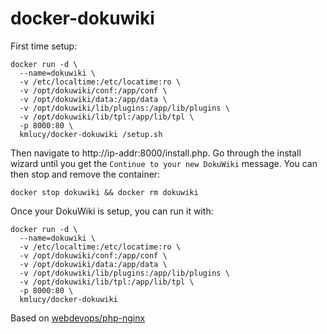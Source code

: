 # docker-dokuwiki

First time setup:
```
docker run -d \
  --name=dokuwiki \
  -v /etc/localtime:/etc/locatime:ro \
  -v /opt/dokuwiki/conf:/app/conf \
  -v /opt/dokuwiki/data:/app/data \
  -v /opt/dokuwiki/lib/plugins:/app/lib/plugins \
  -v /opt/dokuwiki/lib/tpl:/app/lib/tpl \
  -p 8000:80 \
  kmlucy/docker-dokuwiki /setup.sh
```
Then navigate to http://ip-addr:8000/install.php. Go through the install wizard until you get the `Continue to your new DokuWiki` message. You can then stop and remove the container:
```
docker stop dokuwiki && docker rm dokuwiki
```

Once your DokuWiki is setup, you can run it with:
```
docker run -d \
  --name=dokuwiki \
  -v /etc/localtime:/etc/locatime:ro \
  -v /opt/dokuwiki/conf:/app/conf \
  -v /opt/dokuwiki/data:/app/data \
  -v /opt/dokuwiki/lib/plugins:/app/lib/plugins \
  -v /opt/dokuwiki/lib/tpl:/app/lib/tpl \
  -p 8000:80 \
  kmlucy/docker-dokuwiki
```

Based on [webdevops/php-nginx](https://github.com/webdevops/Dockerfile)
